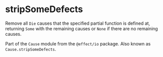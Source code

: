 # stripSomeDefects

Remove all `Die` causes that the specified partial function is defined at,
returning `Some` with the remaining causes or `None` if there are no
remaining causes.

Part of the `Cause` module from the `@effect/io` package. Also known as `Cause.stripSomeDefects`.
